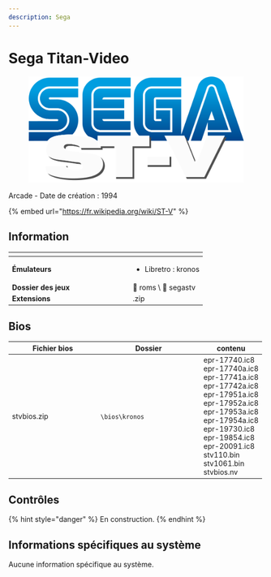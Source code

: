 ```yaml
---
description: Sega
---
```


# Sega Titan-Video

<div align="left">

<figure><img src="https://raw.githubusercontent.com/fabricecaruso/es-theme-carbon/0ab5d8cd36c673c827b022c2ae53042a38df33da/art/logos/segastv.svg" alt=""><figcaption></figcaption></figure>

</div>

Arcade - Date de création : 1994

{% embed url="https://fr.wikipedia.org/wiki/ST-V" %}

## Information

<table data-header-hidden><thead><tr><th width="224"></th><th></th></tr></thead><tbody><tr><td><strong>Émulateurs</strong></td><td><ul><li>Libretro : kronos</li></ul></td></tr><tr><td><strong>Dossier des jeux</strong></td><td><span data-gb-custom-inline data-tag="emoji" data-code="1f4c2">📂</span> roms \ <span data-gb-custom-inline data-tag="emoji" data-code="1f4c2">📂</span> segastv</td></tr><tr><td><strong>Extensions</strong></td><td>.zip</td></tr></tbody></table>

## Bios

<table><thead><tr><th width="160.55555555555557">Fichier bios</th><th width="189">Dossier</th><th>contenu</th></tr></thead><tbody><tr><td>stvbios.zip</td><td><code>\bios\kronos</code></td><td>epr-17740.ic8<br>epr-17740a.ic8<br>epr-17741a.ic8<br>epr-17742a.ic8<br>epr-17951a.ic8<br>epr-17952a.ic8<br>epr-17953a.ic8<br>epr-17954a.ic8<br>epr-19730.ic8<br>epr-19854.ic8<br>epr-20091.ic8<br>stv110.bin<br>stv1061.bin<br>stvbios.nv</td></tr></tbody></table>

## Contrôles

{% hint style="danger" %}
En construction.
{% endhint %}

## Informations spécifiques au système

Aucune information spécifique au système.
